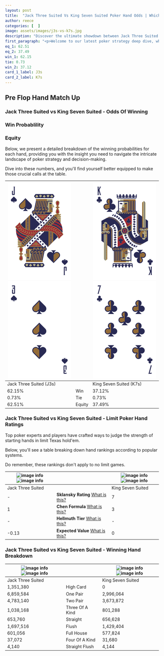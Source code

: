 ```yaml
---
layout: post
title:  "Jack Three Suited Vs King Seven Suited Poker Hand Odds | Which Is The Better Hand In Poker? A Complete Guide"
author: reece
categories: [  ]
image: assets/images/j3s-vs-k7s.jpg
description: "Discover the ultimate showdown between Jack Three Suited and King Seven Suited in poker! Uncover the odds, strategies, and scenarios where one hand triumphs over the other. Get ready to up your poker game with this thrilling analysis."
first_paragraph: "<p>Welcome to our latest poker strategy deep dive, where we're pitting two distinct hands against each other in a high-stakes showdown: Jack Three Suited vs King Seven Suited.</p><p>In the dynamic world of poker, every decision counts, and knowing which hand holds the upper hand is key to your success at the table.</p><p>In this article, we'll dissect these two hands, explore the scenarios where one dominates the other, and equip you with the knowledge to make strategic choices that can tip the odds in your favor.</p><p>Get ready to unravel the intriguing dynamics of these poker hands and elevate your game to new heights.</p>"
eq_1: 62.51
eq_2: 37.49
win_1: 62.15
tie: 0.73
win_2: 37.12
card_1_label: J3s
card_2_label: K7s
---
```




[comment]: # (sp0)

## Pre Flop Hand Match Up

<div class="table hand-ratings" markdown="1"> 



### Jack Three Suited vs King Seven Suited - Odds Of Winning


  
<div class="row graphs"> 
<div class="col-lg-6">
    <h3>Win Probablility</h3>
    <canvas id="WinChart"></canvas>
</div>
<div class="col-lg-6">
    <h3>Equity</h3>
    <canvas id="EquityChart"></canvas>
</div>
</div>

  Below, we present a detailed breakdown of the winning probabilities for each hand, providing you with the insight you need to navigate the intricate landscape of poker strategy and decision-making. 

Dive into these numbers, and you'll find yourself better equipped to make those crucial calls at the table.


    
| ![image info](assets/images/hand1/j.png) ![image info](assets/images/hand1/3.png) |  | ![image info](assets/images/hand2/k.png) ![image info](assets/images/hand2/7.png) |
| -------- | -------- | -------- |
| Jack Three Suited (J3s) |  | King Seven Suited (K7s) |
| 62.15% | Win | 37.12% |
| 0.73% | Tie | 0.73% |
| 62.51% | Equity | 37.49% |




[comment]: # (sp1)



### Jack Three Suited vs King Seven Suited - Limit Poker Hand Ratings

Top poker experts and players have crafted ways to judge the strength of starting hands in limit Texas hold'em. 

Below, you'll see a table breaking down hand rankings according to popular systems. 

Do remember, these rankings don't apply to no limit games.


    
| ![image info](https://www.riverpairs.com/assets/images/hand1/j.png) ![image info](https://www.riverpairs.com/assets/images/hand1/3.png) |  | ![image info](https://www.riverpairs.com/assets/images/hand2/k.png) ![image info](https://www.riverpairs.com/assets/images/hand2/7.png) |
| -------- | -------- | -------- |
| Jack Three Suited |  | King Seven Suited |
| - | **Sklansky Rating** [What is this?](/sklansky-rating-explained) | 7 |
| 1 | **Chen Formula** [What is this?](/chen-formula-explained) | 3 |
| - | **Hellmuth Tier** [What is this?](/Hellmuth-tier-explained) | - |
| -0.13 | **Expected Value** [What is this?](/expected-value-explained) | 0 |




[comment]: # (sp2)



### Jack Three Suited vs King Seven Suited - Winning Hand Breakdown


    
| ![image info](https://www.riverpairs.com/assets/images/hand1/j.png) ![image info](https://www.riverpairs.com/assets/images/hand1/3.png) |  | ![image info](https://www.riverpairs.com/assets/images/hand2/k.png) ![image info](https://www.riverpairs.com/assets/images/hand2/7.png) |
| -------- | -------- | -------- |
| Jack Three Suited |  | King Seven Suited |
| 1,351,380 | High Card | 0 |
| 6,859,584 | One Pair | 2,996,064 |
| 4,783,140 | Two Pair | 3,673,872 |
| 1,038,168 | Three Of A Kind | 801,288 |
| 653,760 | Straight | 656,628 |
| 1,697,516 | Flush | 1,429,404 |
| 601,056 | Full House | 577,824 |
| 37,072 | Four Of A Kind | 31,680 |
| 4,140 | Straight Flush | 4,144 |




[comment]: # (sp3)



</div>

[comment]: # (sp4)



[comment]: # (sp5)

